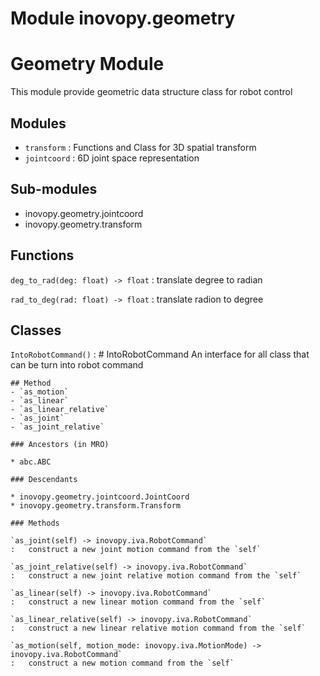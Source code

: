 Module inovopy.geometry
=======================
# Geometry Module
This module provide geometric data structure class for robot control

## Modules
- `transform` : Functions and Class for 3D spatial transform
- `jointcoord` : 6D joint space representation

Sub-modules
-----------
* inovopy.geometry.jointcoord
* inovopy.geometry.transform

Functions
---------

`deg_to_rad(deg: float) ‑> float`
:   translate degree to radian

`rad_to_deg(rad: float) ‑> float`
:   translate radion to degree

Classes
-------

`IntoRobotCommand()`
:   # IntoRobotCommand
    An interface for all class that can be turn into robot command
    
    ## Method
    - `as_motion`
    - `as_linear`
    - `as_linear_relative`
    - `as_joint`
    - `as_joint_relative`

    ### Ancestors (in MRO)

    * abc.ABC

    ### Descendants

    * inovopy.geometry.jointcoord.JointCoord
    * inovopy.geometry.transform.Transform

    ### Methods

    `as_joint(self) ‑> inovopy.iva.RobotCommand`
    :   construct a new joint motion command from the `self`

    `as_joint_relative(self) ‑> inovopy.iva.RobotCommand`
    :   construct a new joint relative motion command from the `self`

    `as_linear(self) ‑> inovopy.iva.RobotCommand`
    :   construct a new linear motion command from the `self`

    `as_linear_relative(self) ‑> inovopy.iva.RobotCommand`
    :   construct a new linear relative motion command from the `self`

    `as_motion(self, motion_mode: inovopy.iva.MotionMode) ‑> inovopy.iva.RobotCommand`
    :   construct a new motion command from the `self`